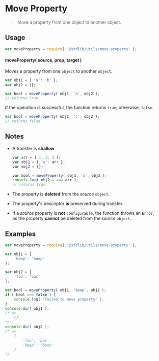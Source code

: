 # Move Property

> Move a property from one object to another object.


<section class="usage">

## Usage

``` javascript
var moveProperty = require( '@stdlib/utils/move-property' );
```

#### moveProperty( source, prop, target )

Moves a property from one `object` to another `object`.

``` javascript
var obj1 = { 'a': 'b' };
var obj2 = {};

var bool = moveProperty( obj1, 'a', obj2 );
// returns true
```

If the operation is successful, the function returns `true`; otherwise, `false`.

``` javascript
var bool = moveProperty( obj1, 'c', obj2 );
// returns false
```

</section>

<!-- /.usage -->


<section class="notes">

## Notes

* A transfer is __shallow__.
    
  ``` javascript
  var arr = [ 1, 2, 3 ];
  var obj1 = { 'a': arr };
  var obj2 = {};

  var bool = moveProperty( obj1, 'a', obj2 );
  console.log( obj2.a === arr );
  // returns true
  ```

* The property is __deleted__ from the *source* `object`.

* The property's descriptor __is__ preserved during transfer.

* If a *source* property is __not__ `configurable`, the function throws an `Error`, as the property __cannot__ be deleted from the *source* `object`.

</section>

<!-- /.notes -->


<section class="examples">

## Examples

``` javascript
var moveProperty = require( '@stdlib/utils/move-property' );

var obj1 = {
    'beep': 'boop'
};

var obj2 = {
    'foo': 'bar'
};

var bool = moveProperty( obj1, 'beep', obj2 );
if ( bool === false ) {
    console.log( 'failed to move property' );
}
console.dir( obj1 );
/* =>
    {}
*/
console.dir( obj2 );
/* =>
    {
        'foo': 'bar',
        'beep': 'boop'
    }
*/
```

</section>

<!-- /.examples -->


<section class="links">

</section>

<!-- /.links -->
